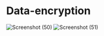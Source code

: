 ﻿# Data-encryption
![Screenshot (50)](https://github.com/Trinh-Tan-Dat/Data-encryption/assets/102589157/b3014019-6fdb-4d85-9804-ed05a53d4788)
![Screenshot (51)](https://github.com/Trinh-Tan-Dat/Data-encryption/assets/102589157/90a1b272-b59e-4a6d-8dad-01dd37596a7a)
